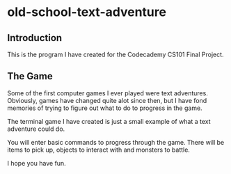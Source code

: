 # old-school-text-adventure

## Introduction
This is the program I have created for the Codecademy CS101 Final Project.

## The Game
Some of the first computer games I ever played were text adventures. Obviously, games have changed quite alot since then, but I have fond memories of trying to figure out what to do to progress in the game.

The terminal game I have created is just a small example of what a text adventure could do.

You will enter basic commands to progress through the game. There will be items to pick up, objects to interact with and monsters to battle.

I hope you have fun.